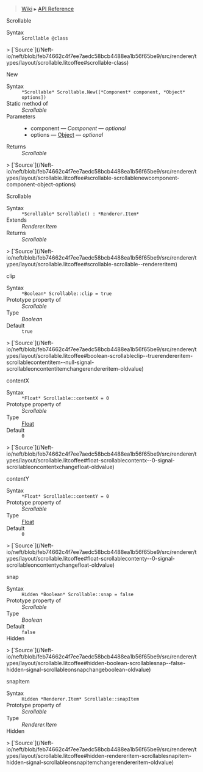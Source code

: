 > [Wiki](Home) ▸ [API Reference](API-Reference)

Scrollable
<dl><dt>Syntax</dt><dd><code>Scrollable @class</code></dd></dl>
> [`Source`](/Neft-io/neft/blob/feb74662c4f7ee7aedc58bcb4488ea1b56f65be9/src/renderer/types/layout/scrollable.litcoffee#scrollable-class)

New
<dl><dt>Syntax</dt><dd><code>&#x2A;Scrollable&#x2A; Scrollable.New([&#x2A;Component&#x2A; component, &#x2A;Object&#x2A; options])</code></dd><dt>Static method of</dt><dd><i>Scrollable</i></dd><dt>Parameters</dt><dd><ul><li>component — <i>Component</i> — <i>optional</i></li><li>options — <a href="/Neft-io/neft/wiki/Utils-API#isobject">Object</a> — <i>optional</i></li></ul></dd><dt>Returns</dt><dd><i>Scrollable</i></dd></dl>
> [`Source`](/Neft-io/neft/blob/feb74662c4f7ee7aedc58bcb4488ea1b56f65be9/src/renderer/types/layout/scrollable.litcoffee#scrollable-scrollablenewcomponent-component-object-options)

Scrollable
<dl><dt>Syntax</dt><dd><code>&#x2A;Scrollable&#x2A; Scrollable() : &#x2A;Renderer.Item&#x2A;</code></dd><dt>Extends</dt><dd><i>Renderer.Item</i></dd><dt>Returns</dt><dd><i>Scrollable</i></dd></dl>
> [`Source`](/Neft-io/neft/blob/feb74662c4f7ee7aedc58bcb4488ea1b56f65be9/src/renderer/types/layout/scrollable.litcoffee#scrollable-scrollable--rendereritem)

clip
<dl><dt>Syntax</dt><dd><code>&#x2A;Boolean&#x2A; Scrollable::clip = true</code></dd><dt>Prototype property of</dt><dd><i>Scrollable</i></dd><dt>Type</dt><dd><i>Boolean</i></dd><dt>Default</dt><dd><code>true</code></dd></dl>
> [`Source`](/Neft-io/neft/blob/feb74662c4f7ee7aedc58bcb4488ea1b56f65be9/src/renderer/types/layout/scrollable.litcoffee#boolean-scrollableclip--truerendereritem-scrollablecontentitem--null-signal-scrollableoncontentitemchangerendereritem-oldvalue)

contentX
<dl><dt>Syntax</dt><dd><code>&#x2A;Float&#x2A; Scrollable::contentX = 0</code></dd><dt>Prototype property of</dt><dd><i>Scrollable</i></dd><dt>Type</dt><dd><a href="/Neft-io/neft/wiki/Utils-API#isfloat">Float</a></dd><dt>Default</dt><dd><code>0</code></dd></dl>
> [`Source`](/Neft-io/neft/blob/feb74662c4f7ee7aedc58bcb4488ea1b56f65be9/src/renderer/types/layout/scrollable.litcoffee#float-scrollablecontentx--0-signal-scrollableoncontentxchangefloat-oldvalue)

contentY
<dl><dt>Syntax</dt><dd><code>&#x2A;Float&#x2A; Scrollable::contentY = 0</code></dd><dt>Prototype property of</dt><dd><i>Scrollable</i></dd><dt>Type</dt><dd><a href="/Neft-io/neft/wiki/Utils-API#isfloat">Float</a></dd><dt>Default</dt><dd><code>0</code></dd></dl>
> [`Source`](/Neft-io/neft/blob/feb74662c4f7ee7aedc58bcb4488ea1b56f65be9/src/renderer/types/layout/scrollable.litcoffee#float-scrollablecontenty--0-signal-scrollableoncontentychangefloat-oldvalue)

snap
<dl><dt>Syntax</dt><dd><code>Hidden &#x2A;Boolean&#x2A; Scrollable::snap = false</code></dd><dt>Prototype property of</dt><dd><i>Scrollable</i></dd><dt>Type</dt><dd><i>Boolean</i></dd><dt>Default</dt><dd><code>false</code></dd><dt>Hidden</dt></dl>
> [`Source`](/Neft-io/neft/blob/feb74662c4f7ee7aedc58bcb4488ea1b56f65be9/src/renderer/types/layout/scrollable.litcoffee#hidden-boolean-scrollablesnap--false-hidden-signal-scrollableonsnapchangeboolean-oldvalue)

snapItem
<dl><dt>Syntax</dt><dd><code>Hidden &#x2A;Renderer.Item&#x2A; Scrollable::snapItem</code></dd><dt>Prototype property of</dt><dd><i>Scrollable</i></dd><dt>Type</dt><dd><i>Renderer.Item</i></dd><dt>Hidden</dt></dl>
> [`Source`](/Neft-io/neft/blob/feb74662c4f7ee7aedc58bcb4488ea1b56f65be9/src/renderer/types/layout/scrollable.litcoffee#hidden-rendereritem-scrollablesnapitem-hidden-signal-scrollableonsnapitemchangerendereritem-oldvalue)

